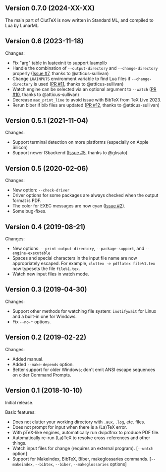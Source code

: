 Version 0.7.0 (2024-XX-XX)
-----

The main part of ClutTeX is now written in Standard ML, and compiled to Lua by LunarML.

Version 0.6 (2023-11-18)
-----

Changes:

* Fix "arg" table in luatexinit to support luamplib
* Handle the combination of `--output-directory` and `--change-directory` properly ([Issue #7](https://github.com/minoki/cluttex/issues/7), thanks to @atticus-sullivan)
* Change `LUAINPUTS` environment variable to find Lua files if `--change-directory` is used ([PR #11](https://github.com/minoki/cluttex/pull/11), thanks to @atticus-sullivan)
* Watch engine can be selected via an optional argument to `--watch` ([PR #10](https://github.com/minoki/cluttex/pull/10), thanks to @atticus-sullivan)
* Decrease `max_print_line` to avoid issue with BibTeX from TeX Live 2023.
* Rerun biber if bib files are updated ([PR #12](https://github.com/minoki/cluttex/pull/12), thanks to @atticus-sullivan)

Version 0.5.1 (2021-11-04)
-----

Changes:

* Support terminal detection on more platforms (especially on Apple Silicon)
* Support newer l3backend ([Issue #5](https://github.com/minoki/cluttex/issues/5), thanks to @gksato)

Version 0.5 (2020-02-06)
-----

Changes:

* New option: `--check-driver`
* Driver options for some packages are always checked when the output format is PDF.
* The color for EXEC messages are now cyan ([Issue #2](https://github.com/minoki/cluttex/issues/2)).
* Some bug-fixes.

Version 0.4 (2019-08-21)
-----

Changes:

* New options: `--print-output-directory`, `--package-support`, and `--engine-executable`
* Spaces and special characters in the input file name are now appropriately escaped.  For example, `cluttex -e pdflatex file%1.tex` now typesets the file `file%1.tex`.
* Watch new input files in watch mode.

Version 0.3 (2019-04-30)
-----

Changes:

* Support other methods for watching file system: `inotifywait` for Linux and a built-in one for Windows.
* Fix `--no-*` options.

Version 0.2 (2019-02-22)
-----

Changes:

* Added manual.
* Added `--make-depends` option.
* Better support for older Windows; don't emit ANSI escape sequences on older Command Prompts.

Version 0.1 (2018-10-10)
-----

Initial release.

Basic features:

* Does not clutter your working directory with `.aux`, `.log`, etc. files.
* Does not prompt for input when there is a (La)TeX error.
* With pTeX-like engines, automatically run dvipdfmx to produce PDF file.
* Automatically re-run (La)TeX to resolve cross-references and other things.
* Watch input files for change (requires an external program). [`--watch` option]
* Support for MakeIndex, BibTeX, Biber, makeglossaries commands. [`--makeindex`, `--bibtex`, `--biber`, `--makeglossaries` options]
